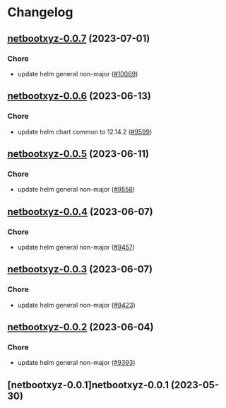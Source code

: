# Changelog



## [netbootxyz-0.0.7](https://github.com/truecharts/charts/compare/netbootxyz-0.0.6...netbootxyz-0.0.7) (2023-07-01)

### Chore

- update helm general non-major ([#10069](https://github.com/truecharts/charts/issues/10069))
  
  


## [netbootxyz-0.0.6](https://github.com/truecharts/charts/compare/netbootxyz-0.0.5...netbootxyz-0.0.6) (2023-06-13)

### Chore

- update helm chart common to 12.14.2 ([#9599](https://github.com/truecharts/charts/issues/9599))
  
  


## [netbootxyz-0.0.5](https://github.com/truecharts/charts/compare/netbootxyz-0.0.4...netbootxyz-0.0.5) (2023-06-11)

### Chore

- update helm general non-major ([#9558](https://github.com/truecharts/charts/issues/9558))
  
  


## [netbootxyz-0.0.4](https://github.com/truecharts/charts/compare/netbootxyz-0.0.3...netbootxyz-0.0.4) (2023-06-07)

### Chore

- update helm general non-major ([#9457](https://github.com/truecharts/charts/issues/9457))
  
  


## [netbootxyz-0.0.3](https://github.com/truecharts/charts/compare/netbootxyz-0.0.2...netbootxyz-0.0.3) (2023-06-07)

### Chore

- update helm general non-major ([#9423](https://github.com/truecharts/charts/issues/9423))
  
  


## [netbootxyz-0.0.2](https://github.com/truecharts/charts/compare/netbootxyz-0.0.1...netbootxyz-0.0.2) (2023-06-04)

### Chore

- update helm general non-major ([#9393](https://github.com/truecharts/charts/issues/9393))
  
  


## [netbootxyz-0.0.1]netbootxyz-0.0.1 (2023-05-30)

